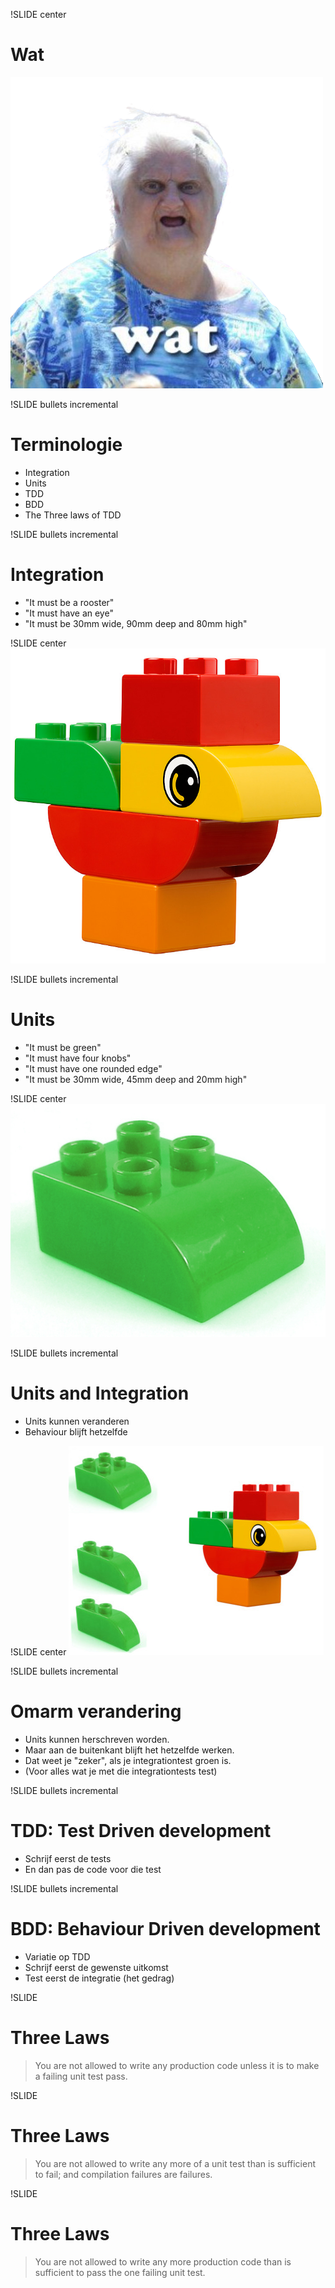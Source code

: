 !SLIDE center
# Wat
![WAT](./wat.png "wat")

!SLIDE bullets incremental
# Terminologie
* Integration
* Units
* TDD
* BDD
* The Three laws of TDD

!SLIDE bullets incremental
# Integration
* "It must be a rooster"
* "It must have an eye"
* "It must be 30mm wide, 90mm deep and 80mm high"

!SLIDE center
![integration](duplo.jpg)

!SLIDE bullets incremental
# Units
* "It must be green"
* "It must have four knobs"
* "It must have one rounded edge"
* "It must be 30mm wide, 45mm deep and 20mm high"

!SLIDE center
![unit](duplo_unit_B.jpg)

!SLIDE bullets incremental
# Units and Integration
* Units kunnen veranderen
* Behaviour blijft hetzelfde

!SLIDE center
![different unit](duplo_integration_swap_units.jpg)

!SLIDE bullets incremental
# Omarm verandering
* Units kunnen herschreven worden.
* Maar aan de buitenkant blijft het hetzelfde werken. 
* Dat weet je "zeker", als je integrationtest groen is.
* (Voor alles wat je met die integrationtests test)

!SLIDE bullets incremental
# TDD: Test Driven development
* Schrijf eerst de tests
* En dan pas de code voor die test

!SLIDE bullets incremental
# BDD: Behaviour Driven development
* Variatie op TDD
* Schrijf eerst de gewenste uitkomst
* Test eerst de integratie (het gedrag)

!SLIDE
# Three Laws
> You are not allowed to write any production code unless it is to make a failing unit test pass.

!SLIDE
# Three Laws
> You are not allowed to write any more of a unit test than is sufficient to fail; and compilation failures are failures.

!SLIDE
# Three Laws
> You are not allowed to write any more production code than is sufficient to pass the one failing unit test.

